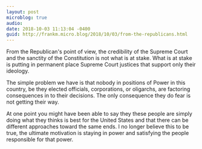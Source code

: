 ```yaml
---
layout: post
microblog: true
audio: 
date: 2018-10-03 11:13:04 -0400
guid: http://frankm.micro.blog/2018/10/03/from-the-republicans.html
---
```

From the Republican's point of view, the credibility of the Supreme Court and the sanctity of the Constitution is not what is at stake. What is at stake is putting in permanent place Supreme Court justices that support only their ideology. 

The simple problem we have is that nobody in positions of Power in this country, be they elected officials, corporations, or oligarchs, are factoring consequences in to their decisions. The only consequence they do fear is not getting their way.

At one point you might have been able to say they these people are simply doing what they thinks is best for the United States and that there can be different approaches toward the same ends. I no longer believe this to be true, the ultimate motivation is staying in power and satisfying the people responsible for that power.
